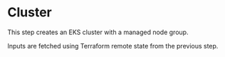 # Cluster

This step creates an EKS cluster with a managed node group.

Inputs are fetched using Terraform remote state from the previous step.
